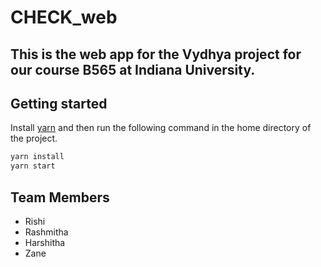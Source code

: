 # CHECK_web

## This is the web app for the Vydhya project for our course B565 at Indiana University.

## Getting started

Install [yarn](https://classic.yarnpkg.com/lang/en/docs/install/) and then run the following command in the home directory of the project.

```bash
yarn install
yarn start
```

## Team Members

- Rishi
- Rashmitha
- Harshitha
- Zane
